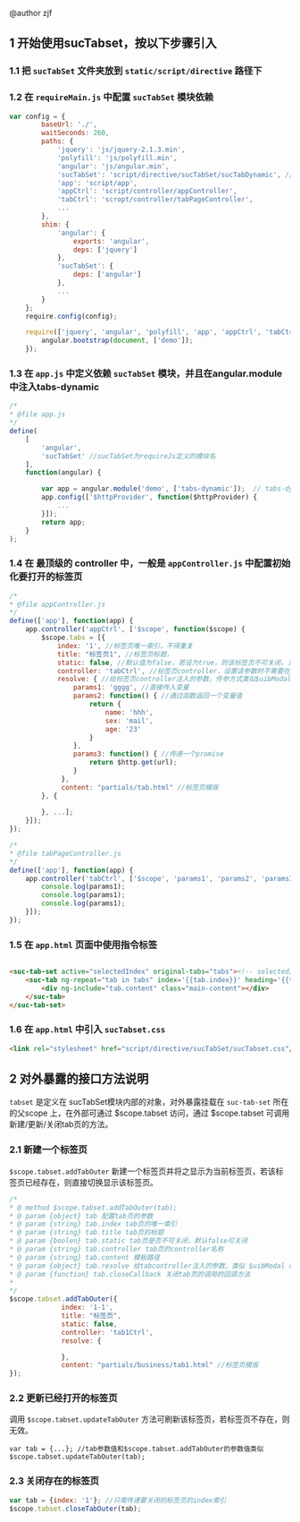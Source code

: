 @author zjf
## 1 开始使用sucTabset，按以下步骤引入

### 1.1 把 `sucTabSet` 文件夹放到 `static/script/directive` 路径下

### 1.2 在 `requireMain.js` 中配置 `sucTabSet` 模块依赖
```javascript
var config = {
        baseUrl: './', 
        waitSeconds: 260,
        paths: { 
            'jquery': 'js/jquery-2.1.3.min',
            'polyfill': 'js/polyfill.min', 
            'angular': 'js/angular.min',
            'sucTabSet': 'script/directive/sucTabSet/sucTabDynamic', //配置路径
            'app': 'script/app',
            'appCtrl': 'script/controller/appController',
            'tabCtrl': 'scropt/controller/tabPageController',
            ...
        },
        shim: { 
            'angular': {
                exports: 'angular',
                deps: ['jquery']
            },
            'sucTabSet': { 
                deps: ['angular']
            },
            ...
        }
    };
    require.config(config);

    require(['jquery', 'angular', 'polyfill', 'app', 'appCtrl', 'tabCtrl'], function($, angular) {
        angular.bootstrap(document, ['demo']); 
    });
```

### 1.3 在 `app.js` 中定义依赖 `sucTabSet` 模块，并且在angular.module中注入tabs-dynamic
```javascript
/*
* @file app.js
*/
define(
    [
        'angular',
        'sucTabSet' //sucTabSet为requireJs定义的模块名
    ],
    function(angular) {

        var app = angular.module('demo', ['tabs-dynamic']);  // tabs-dynamic 为sucTabSet模块内定义的angular模块
        app.config(['$httpProvider', function($httpProvider) {
            ...
        }]);
        return app;
    }
);

```

### 1.4 在 最顶级的 controller 中，一般是 `appController.js` 中配置初始化要打开的标签页
```javascript
/*
* @file appController.js
*/
define(['app'], function(app) {
    app.controller('appCtrl', ['$scope', function($scope) {
        $scope.tabs = [{
            index: '1', //标签页唯一索引，不得重复
            title: "标签页1", //标签页标题，
            static: false, //默认值为false，若设为true，则该标签页不可关闭，关闭按钮隐藏
            controller: 'tabCtrl', //标签页controller，设置该参数时不需要在页面上写 ng-controller 指令
            resolve: { //给标签页controller注入的参数，传参方式类似$uibModal.open() 的 resolve 配置项
                params1: 'gggg', //直接传入变量
                params2: function() { //通过函数返回一个变量值
                    return {
                        name: 'hhh',
                        sex: 'mail',
                        age: '23'
                    }
                },
                params3: function() { //传递一个promise
                    return $http.get(url);
                }
             },
             content: "partials/tab.html" //标签页模版
        }, {
            
        }, ...];
    }]);
});

```
```javascript
/*
* @file tabPageController.js
*/
define(['app'], function(app) {
    app.controller('tabCtrl', ['$scope', 'params1', 'params2', 'params3', function($scope, params1, params2, params3) {
        console.log(params1); 
        console.log(params1);
        console.log(params1);
    }]);
});
```

### 1.5 在 `app.html` 页面中使用指令标签
```html

<suc-tab-set active="selectedIndex" original-tabs="tabs"><!-- selectedIndex为当前显示的tab页索引index，tabs是appCtrl里初始配置的$scope.tabs数组-->
	<suc-tab ng-repeat="tab in tabs" index='{{tab.index}}' heading='{{tab.title}}' icon='{{tab.icon}}'  static='tab.static' controller='{{tab.controller}}' resolve="tab.resolve">
		<div ng-include="tab.content" class="main-content"></div>
	</suc-tab>
</suc-tab-set>
```
### 1.6 在 `app.html` 中引入 `sucTabset.css`
```html
<link rel="stylesheet" href="script/directive/sucTabSet/sucTabset.css"/>
```

## 2 对外暴露的接口方法说明
 `tabset` 是定义在 sucTabSet模块内部的对象，对外暴露挂载在 `suc-tab-set` 所在的父scope 上，在外部可通过 $scope.tabset 访问，通过 $scope.tabset 可调用新建/更新/关闭tab页的方法。
### 2.1 新建一个标签页
`$scope.tabset.addTabOuter` 新建一个标签页并将之显示为当前标签页，若该标签页已经存在，则直接切换显示该标签页。  

```javascript
/*
* @ method $scope.tabset.addTabOuter(tab);
* @ param {object} tab 配置tab页的参数
* @ param {string} tab.index tab页的唯一索引
* @ param {string} tab.title tab页的标题
* @ param {boolen} tab.static tab页是否不可关闭，默认false可关闭
* @ param {string} tab.controller tab页的controller名称
* @ param {string} tab.content 模板路径
* @ param {object} tab.resolve 给tabcontroller注入的参数，类似 $uibModal 的resolve 
* @ param {function} tab.closeCallback 关闭tab页的调用的回调方法
* 
*/
$scope.tabset.addTabOuter({
             index: '1-1', 
             title: "标签页",
             static: false,
             controller: 'tab1Ctrl', 
             resolve: { 

             },
             content: "partials/business/tab1.html" //标签页模版
});
```

### 2.2 更新已经打开的标签页
调用 `$scope.tabset.updateTabOuter` 方法可刷新该标签页，若标签页不存在，则无效。
```javasctipt
var tab = {...}; //tab参数值和$scope.tabset.addTabOuter的参数值类似
$scope.tabset.updateTabOuter(tab);
```

### 2.3 关闭存在的标签页
```javascript
var tab = {index: '1'}; //只需传递要关闭的标签页的index索引
$scope.tabset.closeTabOuter(tab);
```
